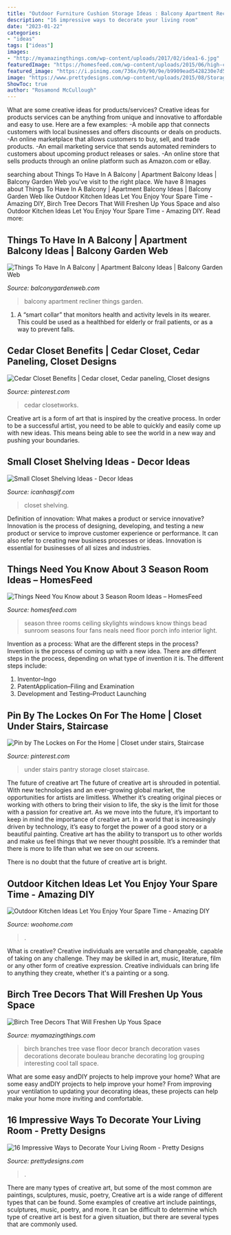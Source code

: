 ```yaml
---
title: "Outdoor Furniture Cushion Storage Ideas : Balcony Apartment Recliner Things Garden"
description: "16 impressive ways to decorate your living room"
date: "2023-01-22"
categories:
- "ideas"
tags: ["ideas"]
images:
- "http://myamazingthings.com/wp-content/uploads/2017/02/idea1-6.jpg"
featuredImage: "https://homesfeed.com/wp-content/uploads/2015/06/high-ceiling-3-season-room-with-several-skylights-and-a-ceiling-fan-a-green-sofa-with-glass-top-table-a-light-green-carpet-some-glass-windows-with-white-frames.jpg"
featured_image: "https://i.pinimg.com/736x/b9/90/9e/b9909ead5428230e7d5818996915215f.jpg"
image: "https://www.prettydesigns.com/wp-content/uploads/2015/08/Storage-Baskets.jpg"
ShowToc: true
author: "Rosamond McCullough"
---
```



What are some creative ideas for products/services?
Creative ideas for products services can be anything from unique and innovative to affordable and easy to use. Here are a few examples: 
-A mobile app that connects customers with local businesses and offers discounts or deals on products. 
-An online marketplace that allows customers to buy, sell, and trade products. 
-An email marketing service that sends automated reminders to customers about upcoming product releases or sales. 
-An online store that sells products through an online platform such as Amazon.com or eBay.

	

		
searching about Things To Have In A Balcony | Apartment Balcony Ideas | Balcony Garden Web you've visit to the right place. We have 8 Images about Things To Have In A Balcony | Apartment Balcony Ideas | Balcony Garden Web like Outdoor Kitchen Ideas Let You Enjoy Your Spare Time - Amazing DIY, Birch Tree Decors That Will Freshen Up Yous Space and also Outdoor Kitchen Ideas Let You Enjoy Your Spare Time - Amazing DIY. Read more:
		
    
## Things To Have In A Balcony | Apartment Balcony Ideas | Balcony Garden Web

<img loading=lazy src="https://balconygardenweb.com/wp-content/uploads/2016/08/recliner.jpg" onerror="this.onerror=null;this.src='https://tse4.mm.bing.net/th?id=OIP.2uGfdDAsurPxuz2pah_p4AHaLI&amp;pid=15.1';" alt="Things To Have In A Balcony | Apartment Balcony Ideas | Balcony Garden Web">

_Source: balconygardenweb.com_

>balcony apartment recliner things garden. 

	

1. A “smart collar” that monitors health and activity levels in its wearer. This could be used as a healthbed for elderly or frail patients, or as a way to prevent falls. 

    
## Cedar Closet Benefits | Cedar Closet, Cedar Paneling, Closet Designs

<img loading=lazy src="https://i.pinimg.com/736x/b9/90/9e/b9909ead5428230e7d5818996915215f.jpg" onerror="this.onerror=null;this.src='https://tse1.mm.bing.net/th?id=OIP.ZJdbc7y4v5xKcoM_ascljwAAAA&amp;pid=15.1';" alt="Cedar Closet Benefits | Cedar closet, Cedar paneling, Closet designs">

_Source: pinterest.com_

>cedar closetworks. 

	

Creative art is a form of art that is inspired by the creative process. In order to be a successful artist, you need to be able to quickly and easily come up with new ideas. This means being able to see the world in a new way and pushing your boundaries.

    
## Small Closet Shelving Ideas - Decor Ideas

<img loading=lazy src="https://icanhasgif.com/wp-content/uploads/2016/05/Small-Closet-Shelving-Ideas.jpg" onerror="this.onerror=null;this.src='https://tse2.mm.bing.net/th?id=OIP.ssqf6V2Ky-8n8i5wUo_ccAHaLI&amp;pid=15.1';" alt="Small Closet Shelving Ideas - Decor Ideas">

_Source: icanhasgif.com_

>closet shelving. 

	

Definition of innovation: What makes a product or service innovative?
Innovation is the process of designing, developing, and testing a new product or service to improve customer experience or performance. It can also refer to creating new business processes or ideas. Innovation is essential for businesses of all sizes and industries.

    
## Things Need You Know About 3 Season Room Ideas – HomesFeed

<img loading=lazy src="https://homesfeed.com/wp-content/uploads/2015/06/high-ceiling-3-season-room-with-several-skylights-and-a-ceiling-fan-a-green-sofa-with-glass-top-table-a-light-green-carpet-some-glass-windows-with-white-frames.jpg" onerror="this.onerror=null;this.src='https://tse2.mm.bing.net/th?id=OIP.7aOCDaUvTN0BIg0-XHK3WAHaLJ&amp;pid=15.1';" alt="Things Need You Know about 3 Season Room Ideas – HomesFeed">

_Source: homesfeed.com_

>season three rooms ceiling skylights windows know things bead sunroom seasons four fans neals need floor porch info interior light. 

	

Invention as a process: What are the different steps in the process?
Invention is the process of coming up with a new idea. There are different steps in the process, depending on what type of invention it is. The different steps include: 
1. Inventor–Ingo 
2. PatentApplication–Filing and Examination 
3. Development and Testing–Product Launching 

    
## Pin By The Lockes On For The Home | Closet Under Stairs, Staircase

<img loading=lazy src="https://i.pinimg.com/736x/5b/87/a3/5b87a32785fdb3935698a05eb4f69a25--under-stairs-pantry-ideas-mud-room-under-stairs.jpg" onerror="this.onerror=null;this.src='https://tse1.mm.bing.net/th?id=OIP.UEZAOhK6G4S9ieDdCLOFkwHaLH&amp;pid=15.1';" alt="Pin by The Lockes on For the Home | Closet under stairs, Staircase">

_Source: pinterest.com_

>under stairs pantry storage closet staircase. 

	

The future of creative art
The future of creative art is shrouded in potential. With new technologies and an ever-growing global market, the opportunities for artists are limitless. Whether it’s creating original pieces or working with others to bring their vision to life, the sky is the limit for those with a passion for creative art.
As we move into the future, it’s important to keep in mind the importance of creative art. In a world that is increasingly driven by technology, it’s easy to forget the power of a good story or a beautiful painting. Creative art has the ability to transport us to other worlds and make us feel things that we never thought possible. It’s a reminder that there is more to life than what we see on our screens.

There is no doubt that the future of creative art is bright.

    
## Outdoor Kitchen Ideas Let You Enjoy Your Spare Time - Amazing DIY

<img loading=lazy src="https://www.woohome.com/wp-content/uploads/2014/02/outdoor-kitchen-4.jpg" onerror="this.onerror=null;this.src='https://tse1.mm.bing.net/th?id=OIP.jcxSXCNgDdbCiHqAuxVTmAHaKe&amp;pid=15.1';" alt="Outdoor Kitchen Ideas Let You Enjoy Your Spare Time - Amazing DIY">

_Source: woohome.com_

>. 

	

What is creative?
Creative individuals are versatile and changeable, capable of taking on any challenge. They may be skilled in art, music, literature, film or any other form of creative expression. Creative individuals can bring life to anything they create, whether it's a painting or a song.

    
## Birch Tree Decors That Will Freshen Up Yous Space

<img loading=lazy src="http://myamazingthings.com/wp-content/uploads/2017/02/idea1-6.jpg" onerror="this.onerror=null;this.src='https://tse3.mm.bing.net/th?id=OIP.mhk4EQsmn_F_ml0wErS64QHaJ4&amp;pid=15.1';" alt="Birch Tree Decors That Will Freshen Up Yous Space">

_Source: myamazingthings.com_

>birch branches tree vase floor decor branch decoration vases decorations decorate bouleau branche decorating log grouping interesting cool tall space. 

	

What are some easy andDIY projects to help improve your home?
What are some easy andDIY projects to help improve your home? From improving your ventilation to updating your decorating ideas, these projects can help make your home more inviting and comfortable.

    
## 16 Impressive Ways To Decorate Your Living Room - Pretty Designs

<img loading=lazy src="https://www.prettydesigns.com/wp-content/uploads/2015/08/Storage-Baskets.jpg" onerror="this.onerror=null;this.src='https://tse4.mm.bing.net/th?id=OIP.Mc2y8guFc791Ore-B5_mGAHaJ3&amp;pid=15.1';" alt="16 Impressive Ways to Decorate Your Living Room - Pretty Designs">

_Source: prettydesigns.com_

>. 

	

There are many types of creative art, but some of the most common are paintings, sculptures, music, poetry,
Creative art is a wide range of different types that can be found. Some examples of creative art include paintings, sculptures, music, poetry, and more. It can be difficult to determine which type of creative art is best for a given situation, but there are several types that are commonly used.

